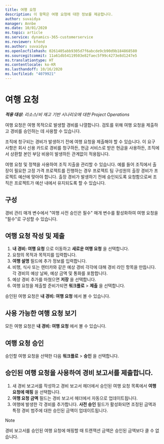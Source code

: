```yaml
---
title: 여행 요청
description: 이 항목은 여행 요청에 대한 정보를 제공합니다.
author: suvaidya
manager: Annbe
ms.date: 10/01/2020
ms.topic: article
ms.service: dynamics-365-customerservice
ms.reviewer: kfend
ms.author: suvaidya
ms.openlocfilehash: 0261405abb9305d7f6abcde9cb90d9b184868580
ms.sourcegitcommit: 11a61db54119503e82faec5f99c4273e8d1247e5
ms.translationtype: HT
ms.contentlocale: ko-KR
ms.lasthandoff: 10/16/2020
ms.locfileid: "4079921"
---
```

# <a name="travel-requisitions"></a>여행 요청

_**적용 대상:** 리소스/비 재고 기반 시나리오에 대한 Project Operations_

여행 요청은 여행 목적으로 발생할 경비를 나열합니다. 검토를 위해 여행 요청을 제출하고 경비를 승인하는 데 사용할 수 있습니다.

조직에 청구되는 경비가 발생하기 전에 여행 요청을 제출해야 할 수 있습니다. 이 요구 사항은 회사 신용 카드로 경비를 청구하든, 현금 서비스로 받은 현금을 사용하든, 조직에서 상환할 본인 부담 비용이 발생하든 관계없이 적용됩니다.

여행 요청 및 정책을 사용하여 조직 지출을 관리할 수 있습니다. 예를 들어 조직에서 출장이 필요한 고정 가격 프로젝트를 진행하는 경우 프로젝트 팀 구성원의 출장 경비가 프로젝트 예산에 맞아야 합니다. 출장 경비가 발생하기 전에 승인되도록 요청함으로써 조직은 프로젝트가 예산 내에서 유지되도록 할 수 있습니다.

## <a name="configuration"></a>구성 

경비 관리 매개 변수에서 "여행 사전 승인은 필수" 매개 변수를 활성화하여 여행 요청을 "필수"로 구성할 수 있습니다. 

## <a name="create-and-submit-a-travel-requisition"></a>여행 요청 작성 및 제출

1. **내 경비: 여행 요청** 으로 이동하고 **새로운 여행 요청** 을 선택합니다.
2. 요청의 목적과 목적지를 입력합니다.
3. **여행 설명** 필드에 추가 정보를 입력합니다. 
4. 비행, 식사 또는 렌터카와 같은 예상 경비 각각에 대해 경비 라인 항목을 만듭니다. 각 경비의 예상 날짜, 예상 금액 및 통화를 포함합니다. 
5. 예상 경비 추가를 마쳤으면 **저장** 을 선택합니다.
6. 여행 요청을 제출할 준비가되면 **워크플로** > **제출** 을 선택합니다.

승인된 여행 요청은 **내 경비: 여행 요청** 에서 볼 수 있습니다. 

## <a name="view-available-travel-requisitions"></a>사용 가능한 여행 요청 보기

모든 여행 요청은 **내 경비: 여행 요청** 에서 볼 수 있습니다.

## <a name="approve-travel-requisitions"></a>여행 요청 승인

승인할 여행 요청을 선택한 다음 **워크플로** > **승인** 을 선택합니다.  

## <a name="submit-an-expense-report-using-your-approved-travel-requisition"></a>승인된 여행 요청을 사용하여 경비 보고서를 제출합니다.

1. 새 경비 보고서를 작성하고 경비 보고서 헤더에서 승인된 여행 요청 목록에서 **여행 요청에 매핑** 을 선택합니다.
2. **여행 요청 금액** 필드는 경비 보고서 헤더에서 자동으로 업데이트됩니다.
3. 여행에 발생한 각 경비를 추가합니다. **사전 승인** 필드가 활성화되면 조정된 금액과 특정 경비 범주에 대한 승인된 금액이 업데이트됩니다.

> [!NOTE]
> 경비 보고서를 승인된 여행 요청에 매핑할 때 트랜잭션 금액은 승인된 금액보다 클 수 없습니다. 
